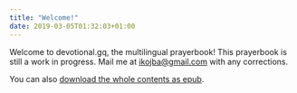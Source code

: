 ```yaml
---
title: "Welcome!"
date: 2019-03-05T01:32:03+01:00
---
```


Welcome to devotional.gq, the multilingual prayerbook! This prayerbook is still a work in progress. Mail me at [ikojba@gmail.com](mailto:ikojba@gmail.com) with any corrections.

You can also [download the whole contents as epub](/prayerbook.epub).
